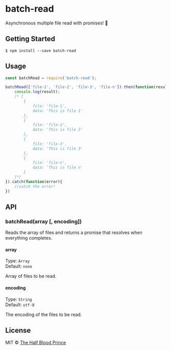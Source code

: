 # batch-read

Asynchronous multiple file read with promises! :rocket:

## Getting Started

```
$ npm install --save batch-read
```

## Usage

```javascript
const batchRead = require('batch-read');

batchRead(['file-1', 'file-2', 'file-3', 'file-n']).then(function(result){
    console.log(result);
    /* [
        {
            file: 'file-1',
            data: 'This is file 1'
        },
        {
            file: 'file-2',
            data: 'This is file 2'
        },
        {
            file: 'file-3',
            data: 'This is file 3'
        },
        {
            file: 'file-n',
            data: 'This is file n'
        }
    ]*/
}).catch(function(error){
    //catch the error!
})
```

## API

### batchRead(array [, encoding])

Reads the array of files and returns a promise that resolves when everything completes.

#### array

Type: `Array`<br>
Default: `none`

Array of files to be read.

#### encoding

Type: `String`<br>
Default: `utf-8`

The encoding of the files to be read.

## License
MIT © [The Half Blood Prince](mailto://thehalfbloodprince.github@gmail.com)